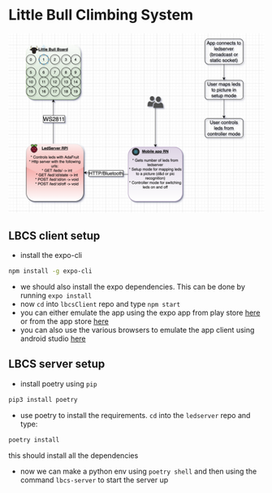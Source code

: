 # Little Bull Climbing System

![Architexture](./architexture.png)

## LBCS client setup
- install the expo-cli
```bash
npm install -g expo-cli
```
- we should also install the expo dependencies. This can be done by running `expo install`
- now `cd` into `lbcsClient` repo and type `npm start`
- you can either emulate the app using the expo app from play store [here](https://play.google.com/store/apps/details?id=host.exp.exponent&hl=en) or from the app store [here](https://apps.apple.com/nl/app/expo-client/id982107779)
- you can also use the various browsers to emulate the app client using android studio [here](https://docs.expo.io/workflow/android-studio-emulator/)

## LBCS server setup
- install poetry using `pip`
```python
pip3 install poetry
```
- use poetry to install the requirements. `cd` into the `ledserver` repo and type:
```python
poetry install 
```
this should install all the dependencies

- now we can make a python env using `poetry shell` and then using the command `lbcs-server` to start the server up


